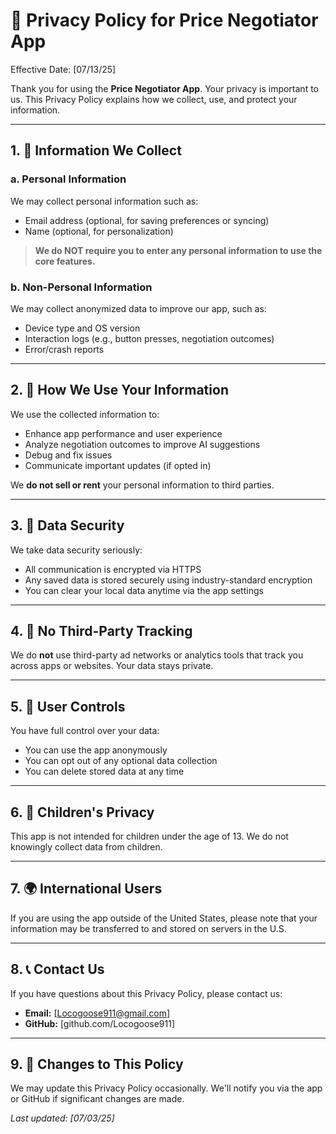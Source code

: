 # 📄 Privacy Policy for Price Negotiator App

Effective Date: [07/13/25]

Thank you for using the **Price Negotiator App**. Your privacy is important to us. This Privacy Policy explains how we collect, use, and protect your information.

---

## 1. 📘 Information We Collect

### a. Personal Information
We may collect personal information such as:
- Email address (optional, for saving preferences or syncing)
- Name (optional, for personalization)

> **We do NOT require you to enter any personal information to use the core features.**

### b. Non-Personal Information
We may collect anonymized data to improve our app, such as:
- Device type and OS version
- Interaction logs (e.g., button presses, negotiation outcomes)
- Error/crash reports

---

## 2. 🤖 How We Use Your Information

We use the collected information to:
- Enhance app performance and user experience
- Analyze negotiation outcomes to improve AI suggestions
- Debug and fix issues
- Communicate important updates (if opted in)

We **do not sell or rent** your personal information to third parties.

---

## 3. 🔐 Data Security

We take data security seriously:
- All communication is encrypted via HTTPS
- Any saved data is stored securely using industry-standard encryption
- You can clear your local data anytime via the app settings

---

## 4. 🛑 No Third-Party Tracking

We do **not** use third-party ad networks or analytics tools that track you across apps or websites. Your data stays private.

---

## 5. 📱 User Controls

You have full control over your data:
- You can use the app anonymously
- You can opt out of any optional data collection
- You can delete stored data at any time

---

## 6. 🧒 Children's Privacy

This app is not intended for children under the age of 13. We do not knowingly collect data from children.

---

## 7. 🌍 International Users

If you are using the app outside of the United States, please note that your information may be transferred to and stored on servers in the U.S.

---

## 8. 📞 Contact Us

If you have questions about this Privacy Policy, please contact us:

- **Email:** [Locogoose911@gmail.com]
- **GitHub:** [github.com/Locogoose911]

---

## 9. 🔁 Changes to This Policy

We may update this Privacy Policy occasionally. We'll notify you via the app or GitHub if significant changes are made.

_Last updated: [07/03/25]_

